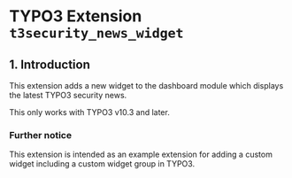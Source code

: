 # TYPO3 Extension ``t3security_news_widget``

## 1. Introduction

This extension adds a new widget to the dashboard module which displays the latest TYPO3 security news.

This only works with TYPO3 v10.3 and later.

### Further notice

This extension is intended as an example extension for adding a custom widget including a custom widget group in TYPO3.
